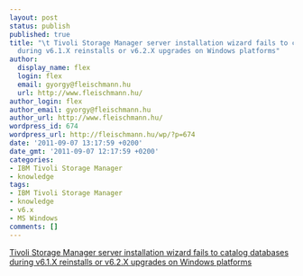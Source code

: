 ```yaml
---
layout: post
status: publish
published: true
title: "\t Tivoli Storage Manager server installation wizard fails to catalog databases
  during v6.1.X reinstalls or v6.2.X upgrades on Windows platforms"
author:
  display_name: flex
  login: flex
  email: gyorgy@fleischmann.hu
  url: http://www.fleischmann.hu/
author_login: flex
author_email: gyorgy@fleischmann.hu
author_url: http://www.fleischmann.hu/
wordpress_id: 674
wordpress_url: http://fleischmann.hu/wp/?p=674
date: '2011-09-07 13:17:59 +0200'
date_gmt: '2011-09-07 12:17:59 +0200'
categories:
- IBM Tivoli Storage Manager
- knowledge
tags:
- IBM Tivoli Storage Manager
- knowledge
- v6.x
- MS Windows
comments: []
---
```

<p><a href="https://www-304.ibm.com/support/docview.wss?uid=swg21429760&tcss=Newsletter">Tivoli Storage Manager server installation wizard fails to catalog databases during v6.1.X reinstalls or v6.2.X upgrades on Windows platforms</a></p>
